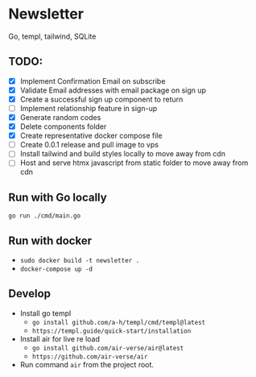 # Newsletter

Go, templ, tailwind, SQLite

## TODO:

-[X] Implement Confirmation Email on subscribe  
-[X] Validate Email addresses with email package on sign up  
-[X] Create a successful sign up component to return  
-[ ] Implement relationship feature in sign-up  
-[X] Generate random codes  
-[X] Delete components folder  
-[X] Create representative docker compose file  
-[ ] Create 0.0.1 release and pull image to vps
-[ ] Install tailwind and build styles locally to move away from cdn
-[ ] Host and serve htmx javascript from static folder to move away from cdn

## Run with Go locally

`go run ./cmd/main.go`

## Run with docker

- `sudo docker build -t newsletter .`
- `docker-compose up -d`


## Develop

- Install go templ  
    - `go install github.com/a-h/templ/cmd/templ@latest`
    - `https://templ.guide/quick-start/installation`  
- Install air for live re load  
    - `go install github.com/air-verse/air@latest`  
    - `https://github.com/air-verse/air`
- Run command `air` from the project root.


